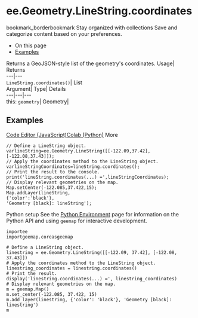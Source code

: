  
#  ee.Geometry.LineString.coordinates 
bookmark_borderbookmark Stay organized with collections  Save and categorize content based on your preferences.
  * On this page
  * [Examples](https://developers.google.com/earth-engine/apidocs/ee-geometry-linestring-coordinates#examples)


Returns a GeoJSON-style list of the geometry's coordinates. 
Usage| Returns  
---|---  
`LineString.coordinates()`| List  
Argument| Type| Details  
---|---|---  
this: `geometry`| Geometry|   
## Examples
[Code Editor (JavaScript)](https://developers.google.com/earth-engine/apidocs/ee-geometry-linestring-coordinates#code-editor-javascript-sample)[Colab (Python)](https://developers.google.com/earth-engine/apidocs/ee-geometry-linestring-coordinates#colab-python-sample) More
```
// Define a LineString object.
varlineString=ee.Geometry.LineString([[-122.09,37.42],[-122.08,37.43]]);
// Apply the coordinates method to the LineString object.
varlineStringCoordinates=lineString.coordinates();
// Print the result to the console.
print('lineString.coordinates(...) =',lineStringCoordinates);
// Display relevant geometries on the map.
Map.setCenter(-122.085,37.422,15);
Map.addLayer(lineString,
{'color':'black'},
'Geometry [black]: lineString');
```
Python setup
See the [ Python Environment](https://developers.google.com/earth-engine/guides/python_install) page for information on the Python API and using `geemap` for interactive development.
```
importee
importgeemap.coreasgeemap
```
```
# Define a LineString object.
linestring = ee.Geometry.LineString([[-122.09, 37.42], [-122.08, 37.43]])
# Apply the coordinates method to the LineString object.
linestring_coordinates = linestring.coordinates()
# Print the result.
display('linestring.coordinates(...) =', linestring_coordinates)
# Display relevant geometries on the map.
m = geemap.Map()
m.set_center(-122.085, 37.422, 15)
m.add_layer(linestring, {'color': 'black'}, 'Geometry [black]: linestring')
m
```

